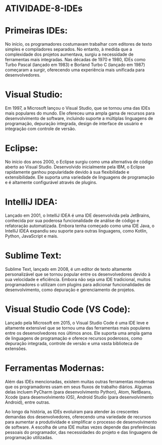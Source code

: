 # ATIVIDADE-8-IDEs

# Primeiras IDEs:
No início, os programadores costumavam trabalhar com editores de texto simples e compiladores separados. No entanto, à medida que a complexidade dos projetos aumentava, surgiu a necessidade de ferramentas mais integradas. Nas décadas de 1970 e 1980, IDEs como Turbo Pascal (lançado em 1983) e Borland Turbo C (lançado em 1987) começaram a surgir, oferecendo uma experiência mais unificada para desenvolvedores.

# Visual Studio:
Em 1997, a Microsoft lançou o Visual Studio, que se tornou uma das IDEs mais populares do mundo. Ele ofereceu uma ampla gama de recursos para desenvolvimento de software, incluindo suporte a múltiplas linguagens de programação, depuração integrada, design de interface de usuário e integração com controle de versão.

# Eclipse:
No início dos anos 2000, o Eclipse surgiu como uma alternativa de código aberto ao Visual Studio. Desenvolvido inicialmente pela IBM, o Eclipse rapidamente ganhou popularidade devido à sua flexibilidade e extensibilidade. Ele suporta uma variedade de linguagens de programação e é altamente configurável através de plugins.

# IntelliJ IDEA:
Lançado em 2001, o IntelliJ IDEA é uma IDE desenvolvida pela JetBrains, conhecida por sua poderosa funcionalidade de análise de código e refatoração automatizada. Embora tenha começado como uma IDE Java, o IntelliJ IDEA expandiu seu suporte para outras linguagens, como Kotlin, Python, JavaScript e mais.

# Sublime Text:
Sublime Text, lançado em 2008, é um editor de texto altamente personalizável que se tornou popular entre os desenvolvedores devido à sua velocidade e eficiência. Embora não seja uma IDE tradicional, muitos programadores o utilizam com plugins para adicionar funcionalidades de desenvolvimento, como depuração e gerenciamento de projetos.

# Visual Studio Code (VS Code):
Lançado pela Microsoft em 2015, o Visual Studio Code é uma IDE leve e altamente extensível que se tornou uma das ferramentas mais populares entre os desenvolvedores nos últimos anos. Ele suporta uma ampla gama de linguagens de programação e oferece recursos poderosos, como depuração integrada, controle de versão e uma vasta biblioteca de extensões.

# Ferramentas Modernas:
Além das IDEs mencionadas, existem muitas outras ferramentas modernas que os programadores usam em seus fluxos de trabalho diários. Algumas delas incluem PyCharm (para desenvolvimento Python), Atom, NetBeans, Xcode (para desenvolvimento iOS), Android Studio (para desenvolvimento Android), entre outras.

Ao longo da história, as IDEs evoluíram para atender às crescentes demandas dos desenvolvedores, oferecendo uma variedade de recursos para aumentar a produtividade e simplificar o processo de desenvolvimento de software. A escolha de uma IDE muitas vezes depende das preferências pessoais do programador, das necessidades do projeto e das linguagens de programação utilizadas.


